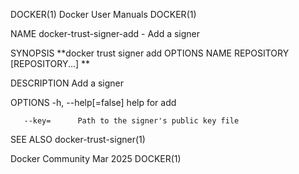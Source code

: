 DOCKER(1)							      Docker User Manuals							     DOCKER(1)

NAME
       docker-trust-signer-add - Add a signer

SYNOPSIS
       **docker trust signer add OPTIONS NAME REPOSITORY [REPOSITORY...] **

DESCRIPTION
       Add a signer

OPTIONS
       -h, --help[=false]      help for add

       --key=	   Path to the signer's public key file

SEE ALSO
       docker-trust-signer(1)

Docker Community							   Mar 2025								     DOCKER(1)
